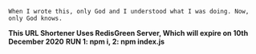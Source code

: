 ```
When I wrote this, only God and I understood what I was doing. Now, only God knows.
```

**This URL Shortener Uses RedisGreen Server, Which will expire on 10th December 2020**
**RUN 1: npm i, 2: npm index.js**
